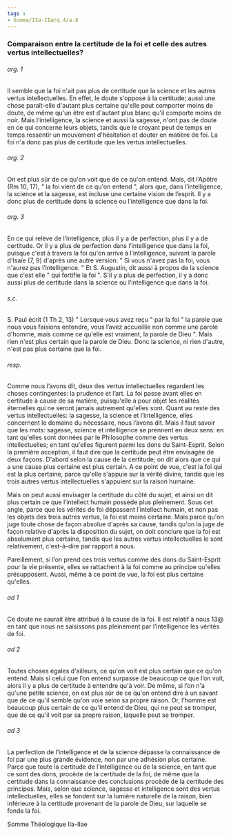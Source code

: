 ```yaml
---
tags : 
- Summa/IIa-IIæ/q.4/a.8
---
```


### Comparaison entre la certitude de la foi et celle des autres vertus intellectuelles?

###### arg. 1
Il semble que la foi n'ait pas plus de certitude que la science et les autres vertus intellectuelles. En effet, le doute s'oppose à la certitude; aussi une chose paraît-elle d'autant plus certaine qu'elle peut comporter moins de doute, de même qu'un être est d'autant plus blanc qu'il comporte moins de noir. Mais l’intelligence, la science et aussi la sagesse, n'ont pas de doute en ce qui concerne leurs objets, tandis que le croyant peut de temps en temps ressentir un mouvement d'hésitation et douter en matière de foi. La foi n'a donc pas plus de certitude que les vertus intellectuelles. 

###### arg. 2
On est plus sûr de ce qu'on voit que de ce qu'on entend. Mais, dit l’Apôtre (Rm 10, 17), " la foi vient de ce qu'on entend ", alors que, dans l’intelligence, la science et la sagesse, est incluse une certaine vision de l’esprit. Il y a donc plus de certitude dans la science ou l’intelligence que dans la foi. 

###### arg. 3
En ce qui relève de l’intelligence, plus il y a de perfection, plus il y a de certitude. Or il y a plus de perfection dans l’intelligence que dans la foi, puisque c'est à travers la foi qu'on arrive à l’intelligence, suivant la parole d'Isaïe (7, 9) d'après une autre version: " Si vous n'avez pas la foi, vous n'aurez pas l’intelligence. " Et S. Augustin, dit aussi à propos de la science que c'est elle " qui fortifie la foi ". S'il y a plus de perfection, il y a donc aussi plus de certitude dans la science ou l’intelligence que dans la foi. 

###### s.c.
S. Paul écrit (1 Th 2, 13) " Lorsque vous avez reçu " par la foi " la parole que nous vous faisions entendre, vous l’avez accueillie non comme une parole d'homme, mais comme ce qu'elle est vraiment, la parole de Dieu ". Mais rien n'est plus certain que la parole de Dieu. Donc la science, ni rien d'autre, n'est pas plus certaine que la foi. 

###### resp.
Comme nous l’avons dit, deux des vertus intellectuelles regardent les choses contingentes: la prudence et l’art. La foi passe avant elles en certitude à cause de sa matière, puisqu'elle a pour objet les réalités éternelles qui ne seront jamais autrement qu'elles sont. Quant au reste des vertus intellectuelles: la sagesse, la science et l’intelligence, elles concernent le domaine du nécessaire, nous l’avons dit. Mais il faut savoir que les mots: sagesse, science et intelligence se prennent en deux sens: en tant qu'elles sont données par le Philosophe comme des vertus intellectuelles; en tant qu'elles figurent parmi les dons du Saint-Esprit. Selon la première acception, il faut dire que la certitude peut être envisagée de deux façons. D'abord selon la cause de la certitude; on dit alors que ce qui a une cause plus certaine est plus certain. A ce point de vue, c'est la foi qui est la plus certaine, parce qu'elle s'appuie sur la vérité divine, tandis que les trois autres vertus intellectuelles s'appuient sur la raison humaine. 

Mais on peut aussi envisager la certitude du côté du sujet, et ainsi on dit plus certain ce que l’intellect humain possède plus pleinement. Sous cet angle, parce que les vérités de foi dépassent l’intellect humain, et non pas les objets des trois autres vertus, la foi est moins certaine. Mais parce qu'on juge toute chose de façon absolue d'après sa cause, tandis qu'on la juge de façon relative d'après la disposition du sujet, on doit conclure que la foi est absolument plus certaine, tandis que les autres vertus intellectuelles le sont relativement, c'est-à-dire par rapport à nous. 

Pareillement, si l’on prend ces trois vertus comme des dons du Saint-Esprit pour la vie présente, elles se rattachent à la foi comme au principe qu'elles présupposent. Aussi, même à ce point de vue, la foi est plus certaine qu'elles. 

###### ad 1
Ce doute ne saurait être attribué à la cause de la foi. Il est relatif à nous 13@ en tant que nous ne saisissons pas pleinement par l’intelligence les vérités de foi. 

###### ad 2
Toutes choses égales d'ailleurs, ce qu'on voit est plus certain que ce qu'on entend. Mais si celui que l’on entend surpasse de beaucoup ce que l’on voit, alors il y a plus de certitude à entendre qu'à voir. De même, si l’on n'a qu'une petite science, on est plus sûr de ce qu'on entend dire à un savant que de ce qu'il semble qu'on voie selon sa propre raison. Or, l’homme est beaucoup plus certain de ce qu'il entend de Dieu, qui ne peut se tromper, que de ce qu'il voit par sa propre raison, laquelle peut se tromper. 

###### ad 3
La perfection de l’intelligence et de la science dépasse la connaissance de foi par une plus grande évidence, non par une adhésion plus certaine. Parce que toute la certitude de l’intelligence ou de la science, en tant que ce sont des dons, procède de la certitude de la foi, de même que la certitude dans la connaissance des conclusions procède de la certitude des principes. Mais, selon que science, sagesse et intelligence sont des vertus intellectuelles, elles se fondent sur la lumière naturelle de la raison, bien inférieure à la certitude provenant de la parole de Dieu, sur laquelle se fonde la foi. 

Somme Théologique IIa-IIae 


